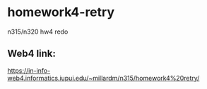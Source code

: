 # homework4-retry

n315/n320 hw4 redo

## Web4 link:

https://in-info-web4.informatics.iupui.edu/~millardm/n315/homework4%20retry/
